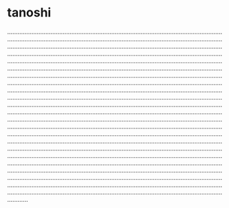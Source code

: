 # tanoshi
................................................................................................................................................................................................................................................................................................................................................................................................................................................................................................................................................................................................................................................................................................................................................................................................................................................................................................................................................................................................................................................................................................................................................................................................................................................................................................................................................................................................................................................................................................................................................................................................................................................................................................................................................................................................................................................................................................................................................................................................................................................................................................................................................................................................................................................................................................................................................................................................................................................................................................................................................................................................................................................................................................................................................................................................................................................................................................................................................................................